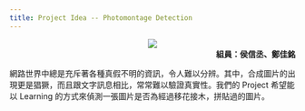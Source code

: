 ```yaml
---
title: Project Idea -- Photomontage Detection
---
```

<div style="text-align: center">
	<img src="{{ "/img/Forrest_Gump_and_JFK.jpg" | prepend: site.baseurl | replace: '//', '/' }}">
	<br />
</div>

<div style="text-align: right"><b>組員：侯信丞、鄭佳銘</b><br /></div>

網路世界中總是充斥著各種真假不明的資訊，令人難以分辨。其中，合成圖片的出現更是猖獗，而且跟文字訊息相比，常常難以驗證真實性。我們的 Project 希望能以 Learning 的方式來偵測一張圖片是否為經過移花接木，拼貼過的圖片。<br /><br />